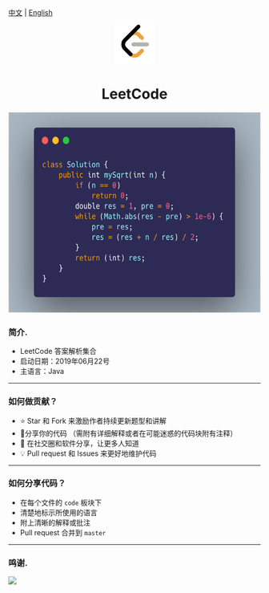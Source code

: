 [中文](README_CN.md) | [English](README_EN.md)

<div align="center">
  <a href="">
    <img src="logo.png"  width="80px" height="80px">
  </a>
  <h1 align="center">
    LeetCode
  </h1>
</div>

<div align="center">
  <img src="ss.png" width="600px" height="400px">
</div>

### 简介.

- LeetCode 答案解析集合
- 启动日期：2019年06月22号
- 主语言：Java

---

### 如何做贡献？

- :star: Star 和 Fork 来激励作者持续更新题型和讲解
- :hammer:分享你的代码 （需附有详细解释或者在可能迷惑的代码块附有注释）
- :tada: 在社交圈和软件分享，让更多人知道
- :bulb: Pull request 和 Issues 来更好地维护代码

---

### 如何分享代码？

- 在每个文件的 `code` 板块下
- 清楚地标示所使用的语言
- 附上清晰的解释或批注
- Pull request 合并到 `master`

---

### 鸣谢.

<a href="https://github.com/Mint-io">
    <img src="https://avatars1.githubusercontent.com/u/52114394?s=400&v=4" width="30px">
</a> 
